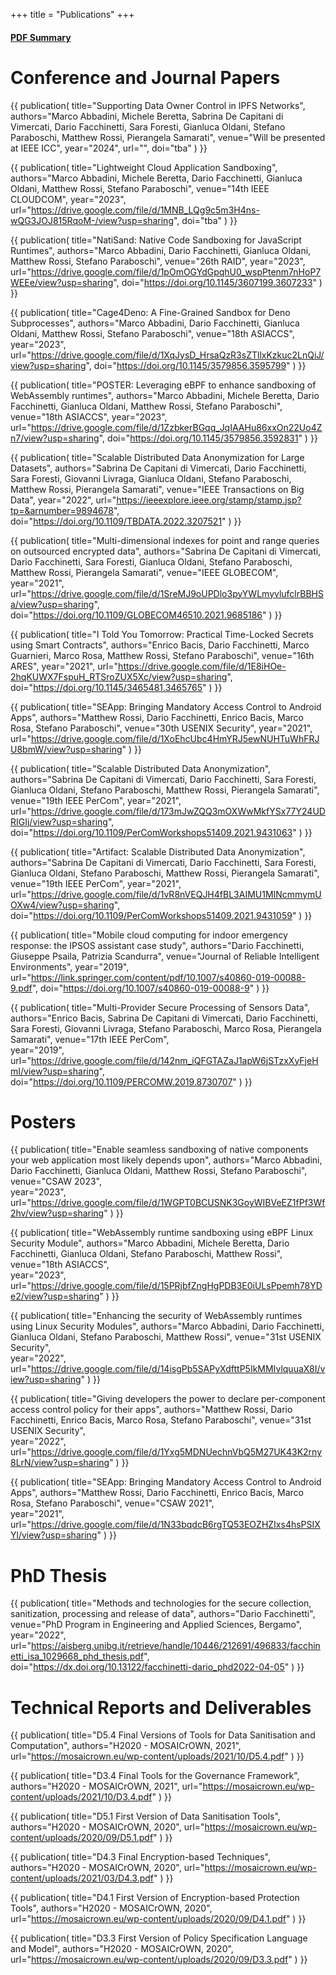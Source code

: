 +++
title = "Publications"
+++

<h4>
	<a href="https://drive.google.com/file/d/1cFWsv_MOsHkZ4QsZBRqE6vhfoYAOaFtb/view?usp=sharing">PDF Summary</a>
</h4>

# Conference and Journal Papers

{{ 
publication(
	title="Supporting Data Owner Control in IPFS Networks",
	authors="Marco Abbadini, Michele Beretta, Sabrina De Capitani di Vimercati, Dario Facchinetti, Sara Foresti, Gianluca Oldani, Stefano Paraboschi, Matthew Rossi, Pierangela Samarati",
	venue="Will be presented at IEEE ICC",
	year="2024",
	url="",
	doi="tba"
)
}}

{{ 
publication(
	title="Lightweight Cloud Application Sandboxing",
	authors="Marco Abbadini, Michele Beretta, Dario Facchinetti, Gianluca Oldani, Matthew Rossi, Stefano Paraboschi",
	venue="14th IEEE CLOUDCOM",
	year="2023",
	url="https://drive.google.com/file/d/1MNB_LQg9c5m3H4ns-wQG3JOJ815RqoM-/view?usp=sharing",
	doi="tba"
)
}}

{{ 
publication(
	title="NatiSand: Native Code Sandboxing for JavaScript Runtimes",
	authors="Marco Abbadini, Dario Facchinetti, Gianluca Oldani, Matthew Rossi, Stefano Paraboschi",
	venue="26th RAID",
	year="2023",
	url="https://drive.google.com/file/d/1pOmOGYdGpqhU0_wspPtenm7nHoP7WEEe/view?usp=sharing",
	doi="https://doi.org/10.1145/3607199.3607233"
)
}}

{{ 
publication(
	title="Cage4Deno: A Fine-Grained Sandbox for Deno Subprocesses",
	authors="Marco Abbadini, Dario Facchinetti, Gianluca Oldani, Matthew Rossi, Stefano Paraboschi",
	venue="18th ASIACCS",
	year="2023",
	url="https://drive.google.com/file/d/1XqJysD_HrsaQzR3sZTllxKzkuc2LnQiJ/view?usp=sharing",
	doi="https://doi.org/10.1145/3579856.3595799"
)
}}

{{ 
publication(
	title="POSTER: Leveraging eBPF to enhance sandboxing of WebAssembly runtimes",
	authors="Marco Abbadini, Michele Beretta, Dario Facchinetti, Gianluca Oldani, Matthew Rossi, Stefano Paraboschi",
	venue="18th ASIACCS",
	year="2023",
	url="https://drive.google.com/file/d/1ZzbkerBGqq_JqIAAHu86xxOn22Uo4Zn7/view?usp=sharing",
	doi="https://doi.org/10.1145/3579856.3592831"
)
}}

{{ 
publication(
	title="Scalable Distributed Data Anonymization for Large Datasets",
	authors="Sabrina De Capitani di Vimercati, Dario Facchinetti, Sara Foresti, Giovanni Livraga, Gianluca Oldani, Stefano Paraboschi, Matthew Rossi, Pierangela Samarati",
	venue="IEEE Transactions on Big Data",
	year="2022",
	url="https://ieeexplore.ieee.org/stamp/stamp.jsp?tp=&arnumber=9894678",
	doi="https://doi.org/10.1109/TBDATA.2022.3207521"
)
}}

{{ 
publication(
	title="Multi-dimensional indexes for point and range queries on outsourced encrypted data",
	authors="Sabrina De Capitani di Vimercati, Dario Facchinetti, Sara Foresti, Gianluca Oldani, Stefano Paraboschi, Matthew Rossi, Pierangela Samarati",
	venue="IEEE GLOBECOM",
	year="2021",
	url="https://drive.google.com/file/d/1SreMJ9oUPDlo3pyYWLmyvlufclrBBHSa/view?usp=sharing",
	doi="https://doi.org/10.1109/GLOBECOM46510.2021.9685186"
)
}}

{{ 
publication(
	title="I Told You Tomorrow: Practical Time-Locked Secrets using Smart Contracts",
	authors="Enrico Bacis, Dario Facchinetti, Marco Guarnieri, Marco Rosa, Matthew Rossi, Stefano Paraboschi",
	venue="16th ARES",
	year="2021",
	url="https://drive.google.com/file/d/1E8iHOe-2hqKUWX7FspuH_RTSroZUX5Xc/view?usp=sharing",
	doi="https://doi.org/10.1145/3465481.3465765"
)
}}

{{ 
publication(
	title="SEApp: Bringing Mandatory Access Control to Android Apps",
	authors="Matthew Rossi, Dario Facchinetti, Enrico Bacis, Marco Rosa, Stefano Paraboschi",
	venue="30th USENIX Security",
	year="2021",
	url="https://drive.google.com/file/d/1XoEhcUbc4HmYRJ5ewNUHTuWhFRJU8bmW/view?usp=sharing"
)
}}

{{ 
publication(
	title="Scalable Distributed Data Anonymization",
	authors="Sabrina De Capitani di Vimercati, Dario Facchinetti, Sara Foresti, Gianluca Oldani, Stefano Paraboschi, Matthew Rossi, Pierangela Samarati",
	venue="19th IEEE PerCom",
	year="2021",
	url="https://drive.google.com/file/d/173mJwZQQ3mOXWwMkfYSx77Y24UDRIGIj/view?usp=sharing",
	doi="https://doi.org/10.1109/PerComWorkshops51409.2021.9431063"
)
}}

{{ 
publication(
	title="Artifact: Scalable Distributed Data Anonymization",
	authors="Sabrina De Capitani di Vimercati, Dario Facchinetti, Sara Foresti, Gianluca Oldani, Stefano Paraboschi, Matthew Rossi, Pierangela Samarati",
	venue="19th IEEE PerCom",
	year="2021",
	url="https://drive.google.com/file/d/1vR8nVEQJH4fBL3AIMU1MINcmmymUOXw4/view?usp=sharing",
	doi="https://doi.org/10.1109/PerComWorkshops51409.2021.9431059"
)
}}

{{ 
publication(
	title="Mobile cloud computing for indoor emergency response: the IPSOS assistant case study",
	authors="Dario Facchinetti, Giuseppe Psaila, Patrizia Scandurra",
	venue="Journal of Reliable Intelligent Environments",
	year="2019",
	url="https://link.springer.com/content/pdf/10.1007/s40860-019-00088-9.pdf",
	doi="https://doi.org/10.1007/s40860-019-00088-9"
)
}}

{{ 
publication(
	title="Multi-Provider Secure Processing of Sensors Data",
	authors="Enrico Bacis, Sabrina De Capitani di Vimercati, Dario Facchinetti, Sara Foresti, Giovanni Livraga, Stefano Paraboschi, Marco Rosa, Pierangela Samarati",
	venue="17th IEEE PerCom",	
	year="2019",
	url="https://drive.google.com/file/d/142nm_iQFGTAZaJ1apW6jSTzxXyFjeHmI/view?usp=sharing",
	doi="https://doi.org/10.1109/PERCOMW.2019.8730707"
)
}}

# Posters

{{ 
publication(
	title="Enable seamless sandboxing of native components your web application most likely depends upon",
	authors="Marco Abbadini, Dario Facchinetti, Gianluca Oldani, Matthew Rossi, Stefano Paraboschi",
	venue="CSAW 2023",	
	year="2023",
	url="https://drive.google.com/file/d/1WGPT0BCUSNK3GoyWIBVeEZ1fPf3Wf2hv/view?usp=sharing"
)
}}

{{ 
publication(
	title="WebAssembly runtime sandboxing using eBPF Linux Security Module",
	authors="Marco Abbadini, Michele Beretta, Dario Facchinetti, Gianluca Oldani, Stefano Paraboschi, Matthew Rossi",
	venue="18th ASIACCS",	
	year="2023",
	url="https://drive.google.com/file/d/15PRjbfZngHgPDB3E0iULsPpemh78YDe2/view?usp=sharing"
)
}}

{{ 
publication(
	title="Enhancing the security of WebAssembly runtimes using Linux Security Modules",
	authors="Marco Abbadini, Dario Facchinetti, Gianluca Oldani, Stefano Paraboschi, Matthew Rossi",
	venue="31st USENIX Security",	
	year="2022",
	url="https://drive.google.com/file/d/14isgPb5SAPyXdfttP5IkMMIvlquuaX8I/view?usp=sharing"
)
}}

{{ 
publication(
	title="Giving developers the power to declare per-component access control policy for their apps",
	authors="Matthew Rossi, Dario Facchinetti, Enrico Bacis, Marco Rosa, Stefano Paraboschi",
	venue="31st USENIX Security",	
	year="2022",
	url="https://drive.google.com/file/d/1Yxg5MDNUechnVbQ5M27UK43K2rny8LrN/view?usp=sharing"
)
}}

{{ 
publication(
	title="SEApp: Bringing Mandatory Access Control to Android Apps",
	authors="Matthew Rossi, Dario Facchinetti, Enrico Bacis, Marco Rosa, Stefano Paraboschi",
	venue="CSAW 2021",	
	year="2021",
	url="https://drive.google.com/file/d/1N33bqdcB6rgTQ53EOZHZIxs4hsPSIXYl/view?usp=sharing"
)
}}

# PhD Thesis

{{ 
publication(
	title="Methods and technologies for the secure collection, sanitization, processing and release of data",
	authors="Dario Facchinetti",
	venue="PhD Program in Engineering and Applied Sciences, Bergamo",	
	year="2022",
	url="https://aisberg.unibg.it/retrieve/handle/10446/212691/496833/facchinetti_isa_1029668_phd_thesis.pdf",
	doi="https://dx.doi.org/10.13122/facchinetti-dario_phd2022-04-05"
)
}}

# Technical Reports and Deliverables

{{ 
publication(
	title="D5.4 Final Versions of Tools for Data Sanitisation and Computation",
	authors="H2020 - MOSAICrOWN, 2021",	
	url="https://mosaicrown.eu/wp-content/uploads/2021/10/D5.4.pdf"
)
}}

{{ 
publication(
	title="D3.4 Final Tools for the Governance Framework",
	authors="H2020 - MOSAICrOWN, 2021",	
	url="https://mosaicrown.eu/wp-content/uploads/2021/10/D3.4.pdf"
)
}}

{{ 
publication(
	title="D5.1 First Version of Data Sanitisation Tools",
	authors="H2020 - MOSAICrOWN, 2020",	
	url="https://mosaicrown.eu/wp-content/uploads/2020/09/D5.1.pdf"
)
}}


{{ 
publication(
	title="D4.3 Final Encryption-based Techniques",
	authors="H2020 - MOSAICrOWN, 2020",	
	url="https://mosaicrown.eu/wp-content/uploads/2021/03/D4.3.pdf"
)
}}


{{ 
publication(
	title="D4.1 First Version of Encryption-based Protection Tools",
	authors="H2020 - MOSAICrOWN, 2020",	
	url="https://mosaicrown.eu/wp-content/uploads/2020/09/D4.1.pdf"
)
}}

{{ 
publication(
	title="D3.3 First Version of Policy Specification Language and Model",
	authors="H2020 - MOSAICrOWN, 2020",	
	url="https://mosaicrown.eu/wp-content/uploads/2020/09/D3.3.pdf"
)
}}

